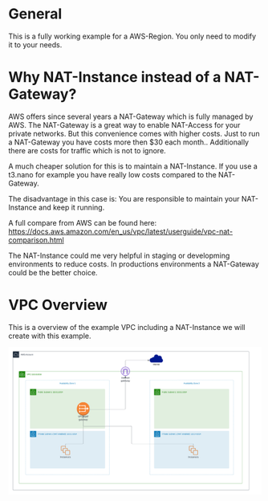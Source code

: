 # General

This is a fully working example for a AWS-Region. You only need to modify it to your needs.

# Why NAT-Instance instead of a NAT-Gateway?

AWS offers since several years a NAT-Gateway which is fully managed by AWS. The NAT-Gateway is a great way to enable NAT-Access for your private networks. 
But this convenience comes with higher costs. Just to run a NAT-Gateway you have costs more then $30 each month.. Additionally there are costs for traffic which is not to ignore.

A much cheaper solution for this is to maintain a NAT-Instance. If you use a t3.nano for example you have really low costs compared to the NAT-Gateway.

The disadvantage in this case is: You are responsible to maintain your NAT-Instance and keep it running.

A full compare from AWS can be found here:<br/>
https://docs.aws.amazon.com/en_us/vpc/latest/userguide/vpc-nat-comparison.html

The NAT-Instance could me very helpful in staging or developming environments to reduce costs. In productions environments a NAT-Gateway could be the better choice.

# VPC Overview

This is a overview of the example VPC including a NAT-Instance we will create with this example. 

<img src="./res/overview.png">